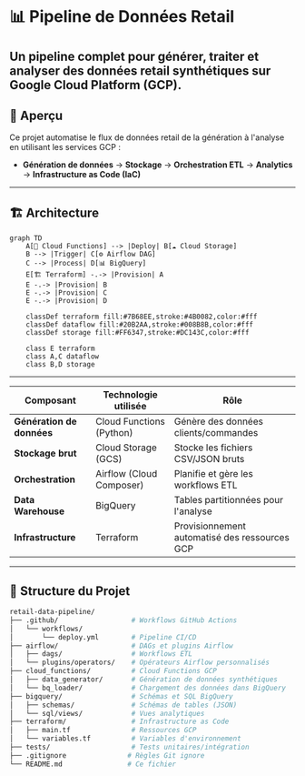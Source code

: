 # 📊 Pipeline de Données Retail
Un pipeline complet pour générer, traiter et analyser des données retail synthétiques sur **Google Cloud Platform (GCP)**.
---
## 📌 Aperçu
Ce projet automatise le flux de données retail de la génération à l'analyse en utilisant les services GCP :
- **Génération de données** → **Stockage** → **Orchestration ETL** → **Analytics** → **Infrastructure as Code (IaC)**
---
## 🏗 Architecture

```mermaid
graph TD
    A[🔧 Cloud Functions] --> |Deploy| B[☁️ Cloud Storage]
    B --> |Trigger| C[⚙️ Airflow DAG]
    C --> |Process| D[📊 BigQuery]
    E[🏗️ Terraform] -.-> |Provision| A
    E -.-> |Provision| B  
    E -.-> |Provision| C
    E -.-> |Provision| D
    
    classDef terraform fill:#7B68EE,stroke:#4B0082,color:#fff
    classDef dataflow fill:#20B2AA,stroke:#008B8B,color:#fff
    classDef storage fill:#FF6347,stroke:#DC143C,color:#fff
    
    class E terraform
    class A,C dataflow
    class B,D storage
```
---
| Composant               | Technologie utilisée     | Rôle                                   |
|-------------------------|--------------------------|----------------------------------------|
| **Génération de données** | Cloud Functions (Python) | Génère des données clients/commandes   |
| **Stockage brut**       | Cloud Storage (GCS)      | Stocke les fichiers CSV/JSON bruts     |
| **Orchestration**       | Airflow (Cloud Composer) | Planifie et gère les workflows ETL     |
| **Data Warehouse**      | BigQuery                 | Tables partitionnées pour l'analyse    |
| **Infrastructure**      | Terraform                | Provisionnement automatisé des ressources GCP |

---



## 📁 Structure du Projet
```bash
retail-data-pipeline/
├── .github/                  # Workflows GitHub Actions
│   └── workflows/
│       └── deploy.yml        # Pipeline CI/CD
├── airflow/                  # DAGs et plugins Airflow
│   ├── dags/                 # Workflows ETL
│   └── plugins/operators/    # Opérateurs Airflow personnalisés
├── cloud_functions/          # Cloud Functions GCP
│   ├── data_generator/       # Génération de données synthétiques
│   └── bq_loader/            # Chargement des données dans BigQuery
├── bigquery/                 # Schémas et SQL BigQuery
│   ├── schemas/              # Schémas de tables (JSON)
│   └── sql/views/            # Vues analytiques
├── terraform/                # Infrastructure as Code
│   ├── main.tf               # Ressources GCP
│   └── variables.tf          # Variables d'environnement
├── tests/                    # Tests unitaires/intégration
├── .gitignore               # Règles Git ignore
└── README.md                # Ce fichier
